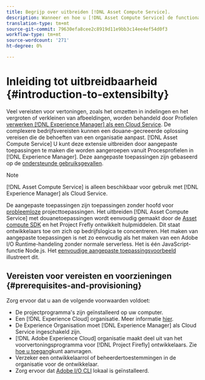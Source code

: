 ```yaml
---
title: Begrijp over uitbreiden [!DNL Asset Compute Service].
description: Wanneer en hoe u [!DNL Asset Compute Service] de functionaliteit kunt uitbreiden voor aangepaste verwerking van elementen.
translation-type: tm+mt
source-git-commit: 79630efa8cee2c8919d11e9bb3c14ee4ef54d0f3
workflow-type: tm+mt
source-wordcount: '271'
ht-degree: 0%

---
```



# Inleiding tot uitbreidbaarheid {#introduction-to-extensibilty}

Veel vereisten voor vertoningen, zoals het omzetten in indelingen en het vergroten of verkleinen van afbeeldingen, worden behandeld door Profielen [verwerken [!DNL Experience Manager] als een Cloud Service](https://experienceleague.adobe.com/docs/experience-manager-cloud-service/assets/asset-microservices-overview.html). De complexere bedrijfsvereisten kunnen een douane-gecreeerde oplossing vereisen die de behoeften van een organisatie aanpast. [!DNL Asset Compute Service] U kunt deze extensie uitbreiden door aangepaste toepassingen te maken die worden aangeroepen vanuit Procesprofielen in [!DNL Experience Manager]. Deze aangepaste toepassingen zijn gebaseerd op de [ondersteunde gebruiksgevallen](https://experienceleague.adobe.com/docs/experience-manager-cloud-service/assets/manage/asset-microservices-configure-and-use.html).

>[!NOTE]
>
>[!DNL Asset Compute Service] is alleen beschikbaar voor gebruik met [!DNL Experience Manager] als Cloud Service.

De aangepaste toepassingen zijn toepassingen zonder hoofd voor [probleemloze](https://github.com/AdobeDocs/project-firefly) projecttoepassingen. Het uitbreiden [!DNL Asset Compute Service] met douanetoepassingen wordt eenvoudig gemaakt door de [Asset compute SDK](https://github.com/adobe/asset-compute-sdk) en het Project Frefly ontwikkelt hulpmiddelen. Dit staat ontwikkelaars toe om zich op bedrijfslogica te concentreren. Het maken van aangepaste toepassingen is net zo eenvoudig als het maken van een Adobe I/O Runtime-handeling zonder normale serverless. Het is één JavaScript-functie Node.js. Het [eenvoudige aangepaste toepassingsvoorbeeld](https://github.com/adobe/asset-compute-example-workers/blob/master/projects/worker-basic/worker-basic.js) illustreert dit.

## Vereisten voor vereisten en voorzieningen {#prerequisites-and-provisioning}

Zorg ervoor dat u aan de volgende voorwaarden voldoet:

* De projectprogramma&#39;s zijn geïnstalleerd op uw computer.
* Een [!DNL Experience Cloud] organisatie. Meer informatie [hier](https://github.com/AdobeDocs/project-firefly/blob/master/getting_started/setup.md#acquire-access-and-credentials).
* De Experience Organisation moet [!DNL Experience Manager] als Cloud Service ingeschakeld zijn.
* [!DNL Adobe Experience Cloud] organisatie maakt deel uit van het voorvertoningsprogramma voor [!DNL Project Firefly] ontwikkelaars. Zie [hoe u toegang](https://github.com/AdobeDocs/project-firefly/blob/master/overview/getting_access.md)kunt aanvragen.
* Verzeker een ontwikkelaarrol of beheerdertoestemmingen in de organisatie voor de ontwikkelaar.
* Zorg ervoor dat [Adobe I/O CLI](https://github.com/adobe/aio-cli) lokaal is geïnstalleerd.

<!-- TBD for later:

* What all accesses and licenses are required?
* What all permissions are required to create, debug, and deploy custom applications?
* How do developers get access and provision the required apps?
* What is repository management?
* Anything on security and data transfer?
* What about handling personal or sensitive information?
* Custom application SLA is dependent on SLAs of various services it depends on.
* Document how the devs can get to know the KPIs of their custom applications. The KPIs are dependent on the performance at Adobe's side, amongst other things.
-->

